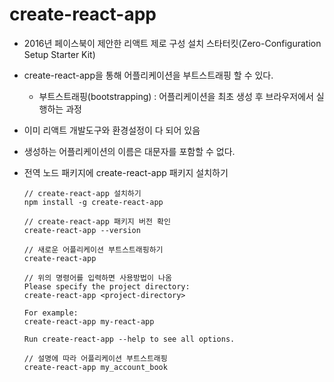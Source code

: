 # create-react-app
  
  - 2016년 페이스북이 제안한 리액트 제로 구성 설치 스타터킷(Zero-Configuration Setup Starter Kit)
  - create-react-app을 통해 어플리케이션을 부트스트래핑 할 수 있다.
    + 부트스트래핑(bootstrapping) : 어플리케이션을 최초 생성 후 브라우저에서 실행하는 과정
  - 이미 리액트 개발도구와 환경설정이 다 되어 있음
  - 생성하는 어플리케이션의 이름은 대문자를 포함할 수 없다.

  - 전역 노드 패키지에 create-react-app 패키지 설치하기

    ```
    // create-react-app 설치하기
    npm install -g create-react-app

    // create-react-app 패키지 버전 확인
    create-react-app --version
    
    // 새로운 어플리케이션 부트스트래핑하기
    create-react-app
    
    // 위의 명령어를 입력하면 사용방법이 나옴
    Please specify the project directory:
    create-react-app <project-directory>

    For example:
    create-react-app my-react-app

    Run create-react-app --help to see all options.

    // 설명에 따라 어플리케이션 부트스트래핑
    create-react-app my_account_book
    ```
